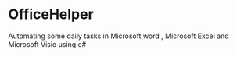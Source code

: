 # OfficeHelper
Automating some daily tasks in Microsoft word , Microsoft Excel and Microsoft Visio using c#
